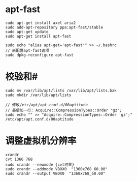 # apt-fast #

    sudo apt-get install axel aria2
    sudo add-apt-repository ppa:apt-fast/stable
    sudo apt-get update
    sudo apt-get install apt-fast  
    
    sudo echo "alias apt-get='apt-fast'" >> ~/.bashrc
    // 新配置apt-fast选项
    sudo dpkg-reconfigure apt-fast
    
# 校验和#
    
    sudo mv /var/lib/apt/lists /var/lib/apt/lists.bak
    sudo mkdir /var/lib/apt/lists

    // 修改/etc/apt/apt.conf.d/00aptitude
    // 最后加一行: Acquire::CompressionTypes::Order "gz";
    sudo echo "" >> "Acquire::CompressionTypes::Order 'gz';" /etc/apt/apt.conf.d/00aptitude
    
# 调整虚拟机分辨率 #
    xrandr
    cvt 1366 768
    sudo xrandr --newmode {cvt结果}
    sudo xrandr --addmode VBOX0  "1360x768_60.00"
    sudo xrandr --output VBOX0  "1360x768_60.00"
    
